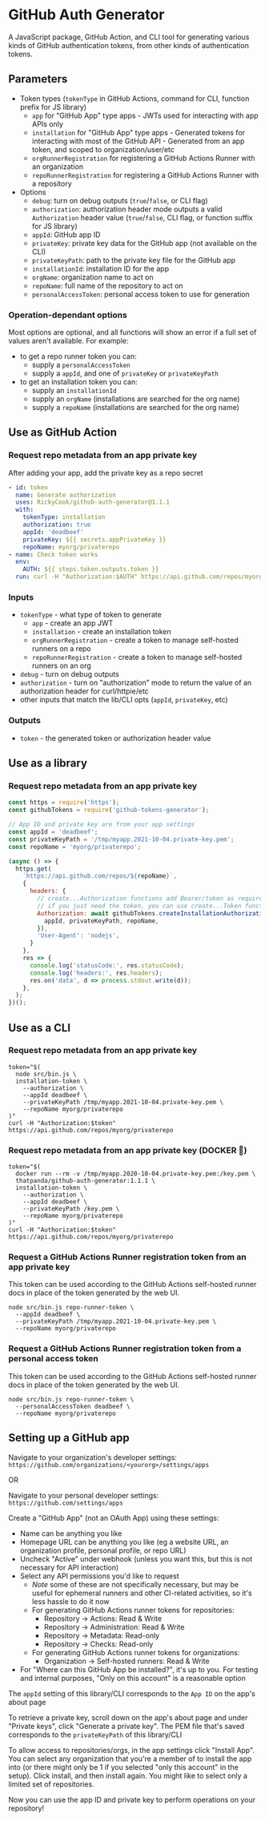# GitHub Auth Generator

A JavaScript package, GitHub Action, and CLI tool for generating various kinds
of GitHub authentication tokens, from other kinds of authentication tokens.

## Parameters

- Token types (`tokenType` in GitHub Actions, command for CLI, function prefix for JS library)
  - `app` for "GitHub App" type apps - JWTs used for interacting with app APIs only
  - `installation` for "GitHub App" type apps - Generated tokens for interacting with most of the GitHub API - Generated from an app token, and scoped to organization/user/etc
  - `orgRunnerRegistration` for registering a GitHub Actions Runner with an organization
  - `repoRunnerRegistration` for registering a GitHub Actions Runner with a repository
- Options
  - `debug`: turn on debug outputs (`true`/`false`, or CLI flag)
  - `authorization`: authorization header mode outputs a valid `Authorization` header value (`true`/`false`, CLI flag, or function suffix for JS library)
  - `appId`: GitHub app ID
  - `privateKey`: private key data for the GitHub app (not available on the CLI)
  - `privateKeyPath`: path to the private key file for the GitHub app
  - `installationId`: installation ID for the app
  - `orgName`: organization name to act on
  - `repoName`: full name of the repository to act on
  - `personalAccessToken`: personal access token to use for generation

### Operation-dependant options

Most options are optional, and all functions will show an error if a full set
of values aren't available. For example:
- to get a repo runner token you can:
  - supply a `personalAccessToken`
  - supply a `appId`, and one of `privateKey` or `privateKeyPath`
- to get an installation token you can:
  - supply an `installationId`
  - supply an `orgName` (installations are searched for the org name)
  - supply a `repoName` (installations are searched for the org name)

## Use as GitHub Action

### Request repo metadata from an app private key

After adding your app, add the private key as a repo secret
```yaml
- id: token
  name: Generate authorization
  uses: RickyCook/github-auth-generator@1.1.1
  with:
    tokenType: installation
    authorization: true
    appId: 'deadbeef'
    privateKey: ${{ secrets.appPrivateKey }}
    repoName: myorg/privaterepo
- name: Check token works
  env:
    AUTH: ${{ steps.token.outputs.token }}
  run: curl -H "Authorization:$AUTH" https://api.github.com/repos/myorg/privaterepo
```

### Inputs

- `tokenType` - what type of token to generate
  - `app` - create an app JWT
  - `installation` - create an installation token
  - `orgRunnerRegistration` - create a token to manage self-hosted runners on a repo
  - `repoRunnerRegistration` - create a token to manage self-hosted runners on an org
- `debug` - turn on debug outputs
- `authorization` - turn on "authorization" mode to return the value of an authorization header for curl/httpie/etc
- other inputs that match the lib/CLI opts (`appId`, `privateKey`, etc)

### Outputs

- `token` - the generated token or authorization header value

## Use as a library

### Request repo metadata from an app private key
```javascript
const https = require('https');
const githubTokens = require('github-tokens-generator');

// App ID and private key are from your app settings
const appId = 'deadbeef';
const privateKeyPath = '/tmp/myapp.2021-10-04.private-key.pem';
const repoName = 'myorg/privaterepo';

(async () => {
  https.get(
    `https://api.github.com/repos/${repoName}`,
    {
      headers: {
        // create...Authorization functions add Bearer/token as required
        // if you just need the token, you can use create...Token functions
        Authorization: await githubTokens.createInstallationAuthorization({
          appId, privateKeyPath, repoName,
        }),
        'User-Agent': 'nodejs',
      }
    },
    res => {
      console.log('statusCode:', res.statusCode);
      console.log('headers:', res.headers);
      res.on('data', d => process.stdout.write(d));
    },
  );
})();
```

## Use as a CLI

### Request repo metadata from an app private key
```
token="$(
  node src/bin.js \
  installation-token \
    --authorization \
    --appId deadbeef \
    --privateKeyPath /tmp/myapp.2021-10-04.private-key.pem \
    --repoName myorg/privaterepo
)"
curl -H "Authorization:$token" https://api.github.com/repos/myorg/privaterepo
```

### Request repo metadata from an app private key (DOCKER 🐳)
```
token="$(
  docker run --rm -v /tmp/myapp.2020-10-04.private-key.pem:/key.pem \
  thatpanda/github-auth-generator:1.1.1 \
  installation-token \
    --authorization \
    --appId deadbeef \
    --privateKeyPath /key.pem \
    --repoName myorg/privaterepo
)"
curl -H "Authorization:$token" https://api.github.com/repos/myorg/privaterepo
```

### Request a GitHub Actions Runner registration token from an app private key
This token can be used according to the GitHub Actions self-hosted runner docs in place of
the token generated by the web UI.
```
node src/bin.js repo-runner-token \
  --appId deadbeef \
  --privateKeyPath /tmp/myapp.2021-10-04.private-key.pem \
  --repoName myorg/privaterepo
```

### Request a GitHub Actions Runner registration token from a personal access token
This token can be used according to the GitHub Actions self-hosted runner docs in place of
the token generated by the web UI.
```
node src/bin.js repo-runner-token \
  --personalAccessToken deadbeef \
  --repoName myorg/privaterepo
```

## Setting up a GitHub app

Navigate to your organization's developer settings:
`https://github.com/organizations/<yourorg>/settings/apps`

OR

Navigate to your personal developer settings:
`https://github.com/settings/apps`

Create a "GitHub App" (not an OAuth App) using these settings:
- Name can be anything you like
- Homepage URL can be anything you like (eg a website URL, an organization profile, personal profile, or repo URL)
- Uncheck "Active" under webhook (unless you want this, but this is not necessary for API interaction)
- Select any API permissions you'd like to request
  - *Note* some of these are not specifically necessary, but may be useful for ephemeral runners and other CI-related activities, so it's less hassle to do it now
  - For generating GitHub Actions runner tokens for repositories:
    - Repository -> Actions: Read & Write
    - Repository -> Administration: Read & Write
    - Repository -> Metadata: Read-only
    - Repository -> Checks: Read-only
  - For generating GitHub Actions runner tokens for organizations:
    - Organization -> Self-hosted runners: Read & Write
- For "Where can this GitHub App be installed?", it's up to you. For testing and internal purposes, "Only on this account" is a reasonable option

The `appId` setting of this library/CLI corresponds to the `App ID` on the app's about page

To retrieve a private key, scroll down on the app's about page and under "Private keys", click "Generate a private key". The PEM file that's saved corresponds to the `privateKeyPath` of this library/CLI

To allow access to repositories/orgs, in the app settings click "Install App". You can select any organization that you're a member of to install the app into (or there might only be 1 if you selected "only this account" in the setup). Click install, and then install again. You might like to select only a limited set of repositories.

Now you can use the app ID and private key to perform operations on your repository!
